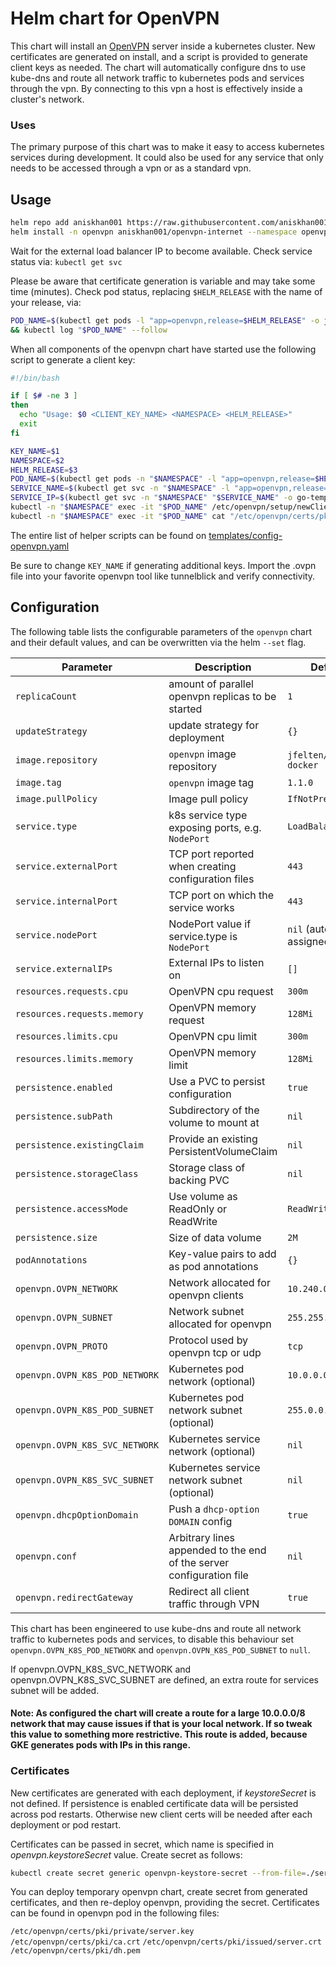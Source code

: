 # Helm chart for OpenVPN
This chart will install an [OpenVPN](https://openvpn.net/) server inside a kubernetes cluster.  New certificates are generated on install, and a script is provided to generate client keys as needed.  The chart will automatically configure dns to use kube-dns and route all network traffic to kubernetes pods and services through the vpn.  By connecting to this vpn a host is effectively inside a cluster's network.

### Uses
The primary purpose of this chart was to make it easy to access kubernetes services during development.  It could also be used for any service that only needs to be accessed through a vpn or as a standard vpn.

## Usage

```bash
helm repo add aniskhan001 https://raw.githubusercontent.com/aniskhan001/openvpn-helm-chart/master
helm install -n openvpn aniskhan001/openvpn-internet --namespace openvpn
```

Wait for the external load balancer IP to become available.  Check service status via: `kubectl get svc`

Please be aware that certificate generation is variable and may take some time (minutes).
Check pod status, replacing `$HELM_RELEASE` with the name of your release, via:

```bash
POD_NAME=$(kubectl get pods -l "app=openvpn,release=$HELM_RELEASE" -o jsonpath='{.items[0].metadata.name}') \
&& kubectl log "$POD_NAME" --follow
```

When all components of the openvpn chart have started use the following script to generate a client key:


```bash
#!/bin/bash

if [ $# -ne 3 ]
then
  echo "Usage: $0 <CLIENT_KEY_NAME> <NAMESPACE> <HELM_RELEASE>"
  exit
fi

KEY_NAME=$1
NAMESPACE=$2
HELM_RELEASE=$3
POD_NAME=$(kubectl get pods -n "$NAMESPACE" -l "app=openvpn,release=$HELM_RELEASE" -o jsonpath='{.items[0].metadata.name}')
SERVICE_NAME=$(kubectl get svc -n "$NAMESPACE" -l "app=openvpn,release=$HELM_RELEASE" -o jsonpath='{.items[0].metadata.name}')
SERVICE_IP=$(kubectl get svc -n "$NAMESPACE" "$SERVICE_NAME" -o go-template='{{range $k, $v := (index .status.loadBalancer.ingress 0)}}{{$v}}{{end}}')
kubectl -n "$NAMESPACE" exec -it "$POD_NAME" /etc/openvpn/setup/newClientCert.sh "$KEY_NAME" "$SERVICE_IP"
kubectl -n "$NAMESPACE" exec -it "$POD_NAME" cat "/etc/openvpn/certs/pki/$KEY_NAME.ovpn" > "$KEY_NAME.ovpn"
```

The entire list of helper scripts can be found on [templates/config-openvpn.yaml](templates/config-openvpn.yaml)

Be sure to change `KEY_NAME` if generating additional keys.  Import the .ovpn file into your favorite openvpn tool like tunnelblick and verify connectivity.

## Configuration
The following table lists the configurable parameters of the `openvpn` chart and their default values,
and can be overwritten via the helm `--set` flag.

Parameter | Description | Default
---                            | ---                                                                  | ---
`replicaCount`                 | amount of parallel openvpn replicas to be started                    | `1`
`updateStrategy`               | update strategy for deployment                                       | `{}`
`image.repository`             | `openvpn` image repository                                           | `jfelten/openvpn-docker`
`image.tag`                    | `openvpn` image tag                                                  | `1.1.0`
`image.pullPolicy`             | Image pull policy                                                    | `IfNotPresent`
`service.type`                 | k8s service type exposing ports, e.g. `NodePort`                     | `LoadBalancer`
`service.externalPort`         | TCP port reported when creating configuration files                  | `443`
`service.internalPort`         | TCP port on which the service works                                  | `443`
`service.nodePort`             | NodePort value if service.type is `NodePort`                         | `nil` (auto-assigned)
`service.externalIPs`          | External IPs to listen on                                            | `[]`
`resources.requests.cpu`       | OpenVPN cpu request                                                  | `300m`
`resources.requests.memory`    | OpenVPN memory request                                               | `128Mi`
`resources.limits.cpu`         | OpenVPN cpu limit                                                    | `300m`
`resources.limits.memory`      | OpenVPN memory limit                                                 | `128Mi`
`persistence.enabled`          | Use a PVC to persist configuration                                   | `true`
`persistence.subPath`          | Subdirectory of the volume to mount at                               | `nil`
`persistence.existingClaim`    | Provide an existing PersistentVolumeClaim                            | `nil`
`persistence.storageClass`     | Storage class of backing PVC                                         | `nil`
`persistence.accessMode`       | Use volume as ReadOnly or ReadWrite                                  | `ReadWriteOnce`
`persistence.size`             | Size of data volume                                                  | `2M`
`podAnnotations`               | Key-value pairs to add as pod annotations                            | `{}`
`openvpn.OVPN_NETWORK`         | Network allocated for openvpn clients                                | `10.240.0.0`
`openvpn.OVPN_SUBNET`          | Network subnet allocated for openvpn                                 | `255.255.0.0`
`openvpn.OVPN_PROTO`           | Protocol used by openvpn tcp or udp                                  | `tcp`
`openvpn.OVPN_K8S_POD_NETWORK` | Kubernetes pod network (optional)                                    | `10.0.0.0`
`openvpn.OVPN_K8S_POD_SUBNET`  | Kubernetes pod network subnet (optional)                             | `255.0.0.0`
`openvpn.OVPN_K8S_SVC_NETWORK` | Kubernetes service network (optional)                                | `nil`
`openvpn.OVPN_K8S_SVC_SUBNET`  | Kubernetes service network subnet (optional)                         | `nil`
`openvpn.dhcpOptionDomain`     | Push a `dhcp-option DOMAIN` config                                   | `true`
`openvpn.conf`                 | Arbitrary lines appended to the end of the server configuration file | `nil`
`openvpn.redirectGateway`      | Redirect all client traffic through VPN                              | `true`

This chart has been engineered to use kube-dns and route all network traffic to kubernetes pods and services,
to disable this behaviour set `openvpn.OVPN_K8S_POD_NETWORK` and `openvpn.OVPN_K8S_POD_SUBNET` to `null`.

If openvpn.OVPN_K8S_SVC_NETWORK and openvpn.OVPN_K8S_SVC_SUBNET are defined, an extra route for services subnet will be added.

#### Note: As configured the chart will create a route for a large 10.0.0.0/8 network that may cause issues if that is your local network.  If so tweak this value to something more restrictive.  This route is added, because GKE generates pods with IPs in this range.

### Certificates

New certificates are generated with each deployment, if *keystoreSecret* is not defined.
If persistence is enabled certificate data will be persisted across pod restarts.
Otherwise new client certs will be needed after each deployment or pod restart.

Certificates can be passed in secret, which name is specified in *openvpn.keystoreSecret* value.
Create secret as follows:

```bash
kubectl create secret generic openvpn-keystore-secret --from-file=./server.key --from-file=./ca.crt --from-file=./server.crt --from-file=./dh.pem
```

You can deploy temporary openvpn chart, create secret from generated certificates, and then re-deploy openvpn, providing the secret.
Certificates can be found in openvpn pod in the following files:

 `/etc/openvpn/certs/pki/private/server.key`
 `/etc/openvpn/certs/pki/ca.crt`
 `/etc/openvpn/certs/pki/issued/server.crt`
 `/etc/openvpn/certs/pki/dh.pem`

